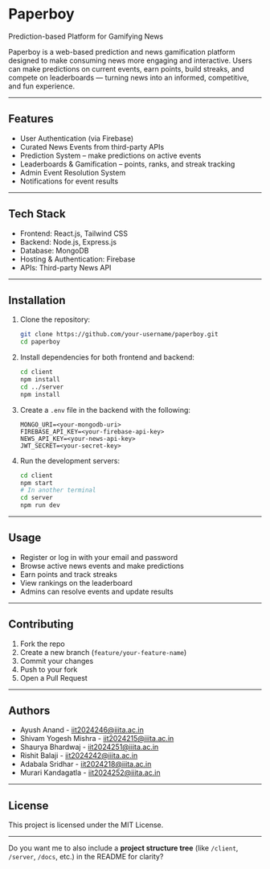 # Paperboy

Prediction-based Platform for Gamifying News

Paperboy is a web-based prediction and news gamification platform designed to make consuming news more engaging and interactive. Users can make predictions on current events, earn points, build streaks, and compete on leaderboards — turning news into an informed, competitive, and fun experience.

---

## Features

* User Authentication (via Firebase)
* Curated News Events from third-party APIs
* Prediction System – make predictions on active events
* Leaderboards & Gamification – points, ranks, and streak tracking
* Admin Event Resolution System
* Notifications for event results

---

## Tech Stack

* Frontend: React.js, Tailwind CSS
* Backend: Node.js, Express.js
* Database: MongoDB
* Hosting & Authentication: Firebase
* APIs: Third-party News API

---

## Installation

1. Clone the repository:

   ```bash
   git clone https://github.com/your-username/paperboy.git
   cd paperboy
   ```

2. Install dependencies for both frontend and backend:

   ```bash
   cd client
   npm install
   cd ../server
   npm install
   ```

3. Create a `.env` file in the backend with the following:

   ```
   MONGO_URI=<your-mongodb-uri>
   FIREBASE_API_KEY=<your-firebase-api-key>
   NEWS_API_KEY=<your-news-api-key>
   JWT_SECRET=<your-secret-key>
   ```

4. Run the development servers:

   ```bash
   cd client
   npm start
   # In another terminal
   cd server
   npm run dev
   ```

---

## Usage

* Register or log in with your email and password
* Browse active news events and make predictions
* Earn points and track streaks
* View rankings on the leaderboard
* Admins can resolve events and update results

---

## Contributing

1. Fork the repo
2. Create a new branch (`feature/your-feature-name`)
3. Commit your changes
4. Push to your fork
5. Open a Pull Request

---

## Authors

* Ayush Anand - [iit2024246@iiita.ac.in](mailto:iit2024246@iiita.ac.in)
* Shivam Yogesh Mishra - [iit2024215@iiita.ac.in](mailto:iit2024215@iiita.ac.in)
* Shaurya Bhardwaj - [iit2024251@iiita.ac.in](mailto:iit2024251@iiita.ac.in)
* Rishit Balaji - [iit2024242@iiita.ac.in](mailto:iit2024242@iiita.ac.in)
* Adabala Sridhar - [iit2024218@iiita.ac.in](mailto:iit2024218@iiita.ac.in)
* Murari Kandagatla - [iit2024252@iiita.ac.in](mailto:iit2024252@iiita.ac.in)

---

## License

This project is licensed under the MIT License.

---

Do you want me to also include a **project structure tree** (like `/client`, `/server`, `/docs`, etc.) in the README for clarity?
